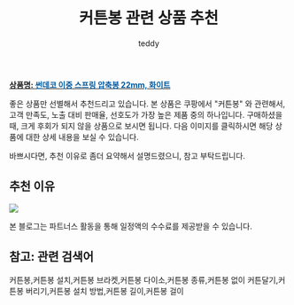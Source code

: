 ﻿---
layout: post
title:  "커튼봉 관련 상품 추천"
author: teddy
categories: [ 가구/인테리어 ]
tags: [커튼봉,커튼봉 설치,커튼봉 브라켓,커튼봉 다이소,커튼봉 종류,커튼봉 없이 커튼달기,커튼봉 버리기,커튼봉 설치 방법,커튼봉 길이,커튼봉 걸이]
image: https://static.coupangcdn.com/image/retail/images/261305916479802-0488eac7-fdd1-4a92-bacf-19e77ebd8338.jpg 
description: "쿠팡에서 커튼봉 관련 상품으로 가장 고객 선호도가 높은 제품 중 하나입니다."
---

<a href="https://link.coupang.com/re/AFFSDP?lptag=AF5385349&pageKey=339874455&itemId=3662305169&vendorItemId=71647729639&traceid=V0-153-30704b1f453cf812"><b>상품명: <font color='#01579B'>썬데코 이중 스프링 압축봉 22mm, 화이트</font></b></a>

좋은 상품만 선별해서 추천드리고 있습니다.
본 상품은 쿠팡에서 "커튼봉" 와 관련해서, 고객 만족도, 노출 대비 판매율, 선호도가 가장 높은 제품 중의 하나입니다.
구매하셨을 때, 크게 후회가 되지 않을 상품으로 보시면 됩니다. 
다음 이미지를 클릭하시면 해당 상품에 대한 상세 내용을 보실 수 있습니다.

바쁘시다면, 추천 이유로 좀더 요약해서 설명드렸으니, 참고 부탁드립니다.

## 추천 이유 

<a href="https://link.coupang.com/re/AFFSDP?lptag=AF5385349&pageKey=339874455&itemId=3662305169&vendorItemId=71647729639&traceid=V0-153-30704b1f453cf812"><img src="https://thumbnail6.coupangcdn.com/thumbnails/remote/q89/image/retail/images/2020/09/24/17/8/1d6328c8-a553-4506-b961-de3c7c4479c3.jpg"></a> 

본 블로그는 파트너스 활동을 통해 일정액의 수수료를 제공받을 수 있습니다.

## 참고: 관련 검색어    
커튼봉,커튼봉 설치,커튼봉 브라켓,커튼봉 다이소,커튼봉 종류,커튼봉 없이 커튼달기,커튼봉 버리기,커튼봉 설치 방법,커튼봉 길이,커튼봉 걸이